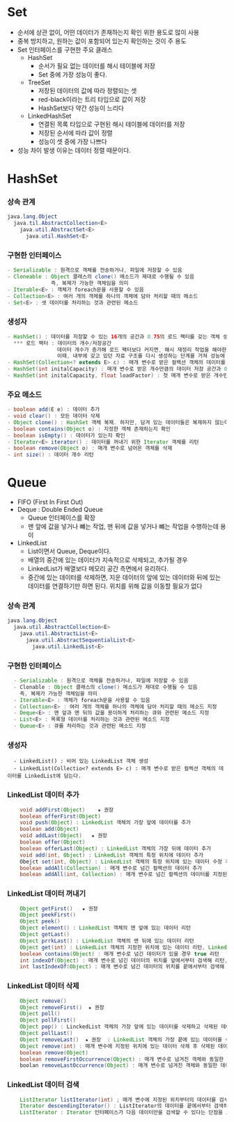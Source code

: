 # Set
- 순서에 상관 없이, 어떤 데이터가 존재하는지 확인 위한 용도로 많이 사용
- 중복 방지하고, 원하는 값이 포함되어 있는지 확인하는 것이 주 용도
- Set 인터페이스를 구현한 주요 클래스
  - HashSet
    - 순서가 필요 없는 데이터를 해시 테이블에 저장
    - Set 중에 가장 성능이 좋다.
  - TreeSet
    - 저장된 데이터의 값에 따라 정렬되는 셋
    - red-black이라는 트리 타입으로 값이 저장
    - HashSet보다 약간 성능이 느리다
  - LinkedHashSet
    - 연결된 목록 타입으로 구현된 해시 테이블에 데이터를 저장
    - 저장된 순서에 따라 값이 정렬
    - 성능이 셋 중에 가장 나쁘다
- 성능 차이 발생 이유는 데이터 정렬 때문이다.
# HashSet
### 상속 관계
```java
java.lang.Object
  java.til.AbstractCollection<E>
    java.util.AbstractSet<E>
      java.util.HashSet<E>
```
### 구현한 인터페이스
``` java
- Serializable : 원격으로 객체를 전송하거나, 파일에 저장할 수 있음
- Cloneable : Object 클래스의 clone() 메소드가 제대로 수행될 수 있음
              즉, 복제가 가능한 객체임을 의미
- Iterable<E> : 객체가 foreach문을 사용할 수 있음
- Collection<E> : 여러 개의 객체를 하나의 객체에 담아 처리할 때의 메소드
- Set<E> : 셋 데이터를 처리하는 것과 관련된 메소드
```
### 생성자
```java
- HashSet() : 데이터를 저장할 수 있는 16개의 공간과 0.75의 로드 팩터를 갖는 객체 생성
  *** 로드 팩터 : 데이터의 개수/저장공간
                데이터 개수가 증가해 로드 팩터보다 커지면, 해시 재정리 작업을 해야한다.
                이때, 내부에 갖고 있던 자료 구조를 다시 생성하는 단계를 거쳐 성능에 영향이 발생한다.
- HashSet(Collection<? extends E> c) : 매개 변수로 받은 컬랙션 객체의 데이터를 HashSet에 담는다.
- HashSet(int initalCapacity) : 매개 변수로 받은 개수만큼의 데이터 저장 공간과 0.75의 로드 팩터를 갖는 객체를 생성
- HashSet(int initalCapacity, float loadFactor) : 첫 매개 변수로 받은 개수만큼의 데이터 저장 공간과 두 번째 매개 변수로 받은 만큼의 로드 팩터를 갖는 객체 생성
```
### 주요 메소드
```java
- boolean add(E e) : 데이터 추가
- void clear() : 모든 데이터 삭제
- Object clone() : HashSet 객체 복제. 하지만, 담겨 있는 데이터들은 복제하지 않는다.
- boolean contains(Object o) : 지정한 객체 존재하는지 확인
- boolean isEmpty() : 데이터가 있는지 확인
- Iterator<E> iterator() : 데이터를 꺼내기 위한 Iterator 객체를 리턴
- boolean remove(Object o) : 매개 변수로 넘어온 객체를 삭제
- int size() : 데이터 개수 리턴
```
# Queue
- FIFO (First In First Out)
- Deque : Double Ended Queue
  - Queue 인터페이스를 확장
  - 맨 앞에 값을 넣거나 뺴는 작업, 맨 뒤에 값을 넣거나 뺴는 작업을 수행하는데 용이
- LinkedList
  - List이면서 Queue, Deque이다.
  - 배열의 중간에 있는 데이터가 지속적으로 삭제되고, 추가될 경우
  - LinkedList가 배열보다 메모리 공간 측면에서 유리하다.
  - 중간에 있는 데이터를 삭제하면, 지운 데이터의 앞에 있는 데이터와 뒤에 있는 데이터를 연결하기만 하면 된다. 위치를 위해 값을 이동할 필요가 없다
### 상속 관계
``` java
java.lang.Object
  java.util.AbstractCollection<E>
    java.util.AbstractList<E>
      java.util.AbstractSequentialList<E>
        java.util.LinkedList<E>
```
### 구현한 인터페이스
```java
  - Serializable : 원격으로 객체를 전송하거나, 파일에 저장할 수 있음
  - Clonable : Object 클래스의 clone() 메소드가 제대로 수행될 수 있음
    즉, 복제가 가능한 객체임을 의미
  - Iterable<E> : 객체가 foreach문을 사용할 수 있음
  - Collection<E> : 여러 개의 객체를 하나의 객체에 담아 처리할 때의 메소드 지정
  - Deque<E> : 맨 앞과 맨 뒤의 값을 용이하게 처리하는 큐와 관련된 메소드 지정
  - List<E> : 목록형 데이터를 처리하는 것과 관련된 메소드 지정
  - Queue<E> : 큐를 처리하는 것과 관련된 메소드 지정
```
### 생성자
```
  - LinkedList() : 비어 있는 LinkedList 객체 생성
  - LinkedList(Collectio<? extends E> c) : 매개 변수로 받은 컬렉션 객체의 데이터를 LinkedList에 담는다. 
```
### LinkedList 데이터 추가
```java
    void addFirst(Object)    ★ 권장
    boolean offerFirst(Object)
    void push(Object) : LinkedList 객체의 가장 앞에 데이터를 추가
    boolean add(Object)
    void addLast(Object)   ★ 권장
    boolean offer(Object)
    boolean offerLast(Object) : LinkedList 객체의 가장 뒤에 데이터 추가  
    void add(int, Object) : LinkedList 객체의 특정 위치에 데이터 추가
    Obejct set(int, Object) : LinkedList 객체의 특정 위치에 있는 데이터 수정 후 기존에 있던 데이터 리턴
    boolean addAll(Collection) : 매개 변수로 넘긴 컬렉션의 데이터 추가
    boolean addAll(int, Collection) : 매개 변수로 넘긴 컬렉션의 데이터를 지정된 위치에 추가
```
### LinkedList 데이터 꺼내기
``` java
    Object getFirst()   ★ 권장
    Object peekFirst()
    Object peek()
    Object element() : LinkedList 객체의 맨 앞에 있는 데이터 리턴
    Object getLast()
    Object prrkLast() : LinkedList 객체의 맨 뒤에 있는 데이터 리턴
    Object get(int) : LinkedList 객체의 지정한 위치에 있는 데이터 리턴, LinkedList 데이터 포함 확인
    boolean contains(Object) : 매개 변수로 넘긴 데이터가 있을 경우 true 리턴
    int indexOf(Object) : 매개 변수로 넘긴 데이터의 위치를 앞에서부터 검색해 리턴, 없으면 -1 리턴
    int lastIndexOf(Object) : 매개 변수로 넘긴 데이터의 위치를 끝에서부터 검색해 리턴, 없을 경우 -1 리턴
```
###  LinkedList 데이터 삭제
```java
    Object remove()
    Object removeFirst()  ★ 권장
    Object poll()
    Object pollFirst()
    Object pop() : LinckedList 객체의 가장 앞에 있는 데이터를 삭제하고 삭제된 데이터 리턴
    Object pollLast()
    Object removeLast()  ★ 권장  : LinkedList 객체의 가장 끝에 있는 데이터를 삭제하고 삭제된 데이터 리턴
    Object remove(int) : 매개 변수에 지정된 위치에 있는 데이터 삭제 후 삭제된 데이터 리턴
    boolean remove(Object)
    boolean removeFirstOccurrence(Object) : 매개 변수로 넘겨진 객체와 동일한 데이터 중 앞에서부터 가장 처음에 발견된 데이터 삭제
    boolan removeLastOccurrence(Object) : 매개 변수로 넘겨진 객체와 동일한 데이터 중 끝에서부터 가장 처음에 발견된 데이터 삭제
```
### LinkedList 데이터 검색
``` java
    ListIterator listIterator(int) ; 매개 변수에 지정된 위치부터의 데이터를 검색하기 위한 ListIterator 객체를 리턴
    Iterator descendingIterator() : ListIterator의 데이터를 끝에서부터 검색하기 위한 Iterator 객체를 리턴
    ListIterator : Iterator 인터페이스가 다음 데이터만을 검색할 수 있다는 단점을 보완해 이전 데이터도 검색할 수 있는 Iterator다.
```